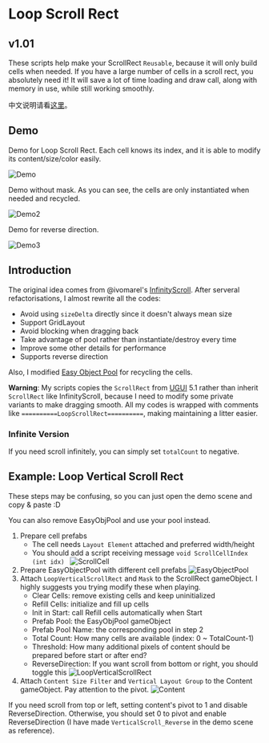 # Loop Scroll Rect

## v1.01

These scripts help make your ScrollRect `Reusable`, because it will only build cells when needed. If you have a large number of cells in a scroll rect, you absolutely need it! It will save a lot of time loading and draw call, along with memory in use, while still working smoothly.

中文说明请看[这里](http://qiankanglai.me/misc/2015/08/15/LoopScrollRect/)。

## Demo

Demo for Loop Scroll Rect. Each cell knows its index, and it is able to modify its content/size/color easily.

![Demo](Images/demo1.gif)

Demo without mask. As you can see, the cells are only instantiated when needed and recycled.

![Demo2](Images/demo2.gif)

Demo for reverse direction.

![Demo3](Images/demo3.gif)

## Introduction

The original idea comes from @ivomarel's [InfinityScroll](https://github.com/ivomarel/InfinityScroll). After serveral refactorisations, I almost rewrite all the codes:
- Avoid using `sizeDelta` directly since it doesn't always mean size
- Support GridLayout
- Avoid blocking when dragging back
- Take advantage of pool rather than instantiate/destroy every time
- Improve some other details for performance
- Supports reverse direction

Also, I modified [Easy Object Pool](https://www.assetstore.unity3d.com/cn/#!/content/31928) for recycling the cells. 

**Warning**: My scripts copies the `ScrollRect` from [UGUI](https://bitbucket.org/Unity-Technologies/ui) 5.1 rather than inherit `ScrollRect` like InfinityScroll, because I need to modify some private variants to make dragging smooth. All my codes is wrapped with comments like `==========LoopScrollRect==========`, making maintaining a litter easier.

### Infinite Version

If you need scroll infinitely, you can simply set `totalCount` to negative.

## Example: Loop Vertical Scroll Rect

These steps may be confusing, so you can just open the demo scene and copy & paste :D

You can also remove EasyObjPool and use your pool instead.

1. Prepare cell prefabs
    - The cell needs `Layout Element` attached and preferred width/height
    - You should add a script receiving message `void ScrollCellIndex (int idx) `
![ScrollCell](Images/ScrollCell.png)
2. Prepare EasyObjectPool with different cell prefabs
![EasyObjectPool](Images/EasyObjectPool.png)
3. Attach `LoopVerticalScrollRect` and `Mask` to the ScrollRect gameObject. I highly suggests you trying modify these when playing.
	- Clear Cells: remove existing cells and keep uninitialized
	- Refill Cells: initialize and fill up cells
	- Init in Start: call Refill cells automatically when Start
	- Prefab Pool: the EasyObjPool gameObject
	- Prefab Pool Name: the corresponding pool in step 2
	- Total Count: How many cells are available (index: 0 ~ TotalCount-1)
	- Threshold: How many additional pixels of content should be prepared before start or after end?
	- ReverseDirection: If you want scroll from bottom or right, you should toggle this
![LoopVerticalScrollRect](Images/LoopVerticalScrollRect.png)
4. Attach `Content Size Filter` and `Vertical Layout Group` to the Content gameObject. Pay attention to the pivot. 
![Content](Images/Content.png)

If you need scroll from top or left, setting content's pivot to 1 and disable ReverseDirection. Otherwise, you should set 0 to pivot and enable ReverseDirection (I have made `VerticalScroll_Reverse` in the demo scene as reference).
